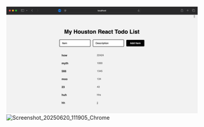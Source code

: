 ![my app ui](image.png)
![Screenshot_20250620_111905_Chrome](https://github.com/user-attachments/assets/46a36baa-6567-4e64-882e-5be39e4da941)
